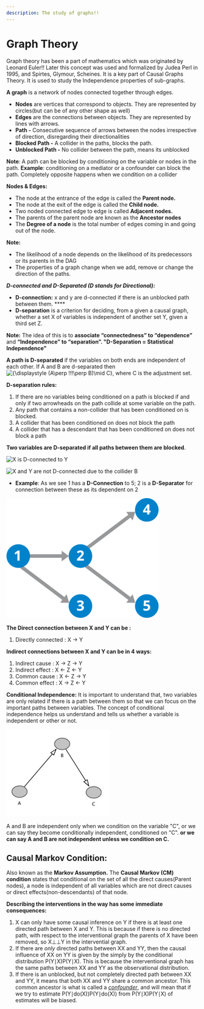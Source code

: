 ```yaml
---
description: The study of graphs!!
---
```


# Graph Theory

Graph theory has been a part of mathematics which was originated by Leonard Euler!! Later this concept was used and formalized by Judea Perl in 1995, and Spirtes, Glymour, Scheines. It is a key part of Causal Graphs Theory. It is used to study the Independence properties of sub-graphs.

**A graph** is a network of nodes connected together through edges.

* **Nodes** are vertices that correspond to objects. They are represented by circles\(but can be of any other shape as well\)
* **Edges** are the connections between objects. They are represented by lines with arrows.
* **Path -** Consecutive sequence of arrows between the nodes irrespective of direction, disregarding their directionalities
* **Blocked Path -** A collider in the paths, blocks the path.
* **Unblocked Path -** No collider between the path, means its unblocked

**Note**: A path can be blocked by conditioning on the variable or nodes in the path. **Example**: conditioning on a mediator or a confounder can block the path. Completely opposite happens when we condition on a collider 

**Nodes & Edges:**

* The node at the entrance of the edge is called the **Parent node.**
* The node at the exit of the edge is called the **Child node.**
* Two noded connected edge to edge is called **Adjacent nodes.**
* The parents of the parent node are known as the **Ancestor nodes**
* The **Degree of a node** is the total number of edges coming in and going out of the node.

**Note:** 

* The likelihood of a node depends on the likelihood of its predecessors or its parents in the DAG
* The properties of a graph change when we add, remove or change the direction of the paths.

_**D-connected and D-Separated \(**D stands for Directional**\):**_

* **D-connection:** x and y are d-connected if there is an unblocked path between them. ****
* **D-separation** is a criterion for deciding, from a given a causal graph, whether a set X of variables is independent of another set Y, given a third set Z. 

**Note:** The idea of this is to **associate “connectedness” to “dependence”** and **“Independence” to “separation”.  "D-Separation = Statistical Independence"**

**A path is D-separated** if the variables on both ends are independent of each other. If A and B are d-separated then  ![{\displaystyle \(A\perp \!\!\!\perp B\)\mid C}](https://wikimedia.org/api/rest_v1/media/math/render/svg/bb5a126208b708ce2ce62d8d4aa802418aa5311d), where C is the adjustment set.

**D-separation rules:**

1. If there are no variables being conditioned on a path is blocked if and only if two arrowheads on the path collide at some variable on the path.
2. Any path that contains a non-collider that has been conditioned on is blocked.
3. A collider that has been conditioned on does not block the path
4. A collider that has a descendant that has been conditioned on does not block a path

**Two variables are D-separated if all paths between them are blocked**. 

![X is D-connected to Y ](https://lh5.googleusercontent.com/is0nxWcWuZw21rkxdIJgNXbamOgdvIIduK038vX5j7MKm7h04mJCsNz6FSSOOxpRI_ozsGADavofLEWd94DHX2k2rSOGLEOvljPMhOJBmP2daKqEXSOTCHFYk3eVwCIxvT253P4E)



![ X and Y are not D-connected due to the collider B](https://lh6.googleusercontent.com/re3OIWEIJDZFdCCiBXYKbIAdBTQen666AoHz-4nD5qpnYatPxi-2E_TcUqivT1rCES_NIZS0EH56jPctDVSjx2Rdht-4LM1HIUdJAHX2OOGQ5PlYqx575HCN7BFY9ND0MQDZEr69)

* **Example**: As we see 1 has a **D-Connection** to 5;  2 is a **D-Separator** for connection between these as its dependent on 2 

![](../.gitbook/assets/image%20%286%29.png)

**The Direct connection between X and Y can be :**

1. Directly connected : X -&gt; Y

 **Indirect connections between X and Y can be in 4 ways:**

1. Indirect cause :  X -&gt; Z -&gt; Y
2. Indirect effect : X &lt;- Z &lt;- Y
3. Common cause : X &lt;- Z -&gt; Y
4. Common effect : X -&gt; Z &lt;- Y

**Conditional Independence:** It is important to understand that, two variables are only related if there is a path between them so that we can focus on the important paths between variables. The concept of conditional independence helps us understand and tells us whether a variable is independent or other or not.  

![](../.gitbook/assets/image%20%2830%29.png)

A and B are independent only when we condition on the variable "C", or we can say they become conditionally independent, conditioned on "C". **or we can say A and B are not independent unless we condition on C.**

##  **Causal Markov Condition:**

Also known as the **Markov Assumption.** The **Causal Markov \(CM\) condition** states that conditional on the set of all the direct causes\(Parent nodes\), a node is independent of all variables which are not direct causes or direct effects\(non-descendants\) of that node.

**Describing the interventions in the way has some immediate consequences:**

1. X can only have some causal inference on Y if there is at least one directed path between X and Y. This is because if there is no directed path, with respect to the interventional graph the parents of X have been removed, so X⊥⊥Y in the intervential graph.
2.  If there are _only_ directed paths between XX and YY, then the causal influence of XX on YY is given by the simply by the conditional distribution P\(Y∣X\)P\(Y∣X\). This is because the interventional graph has the same paths between XX and YY as the observational distribution.
3.  If there is an unblocked, but not completely directed path between XX and YY, it means that both XX and YY share a common ancestor. This common ancestor is what is called a [_confounder_](https://en.wikipedia.org/wiki/Confounding), and will mean that if we try to estimate P\(Y∣do\(X\)\)P\(Y∣do\(X\)\) from P\(Y∣X\)P\(Y∣X\) of estimates will be biased. 



